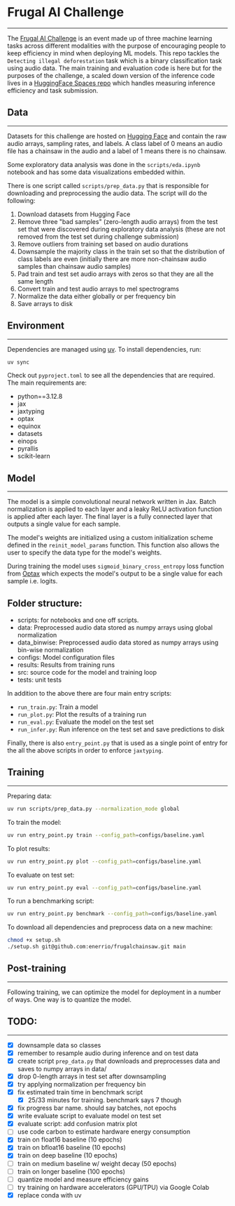 # Frugal AI Challenge
---
The [Frugal AI Challenge](https://frugalaichallenge.org) is an event made up of three machine learning tasks across different modalities with the purpose of encouraging people to keep efficiency in mind when deploying ML models. This repo tackles the `Detecting illegal deforestation` task which is a binary classification task using audio data. The main training and evaluation code is here but for the purposes of the challenge, a scaled down version of the inference code lives in a [HuggingFace Spaces repo](https://huggingface.co/spaces/enerrio/submission-template/tree/main) which handles measuring inference efficiency and task submission.


## Data
---
Datasets for this challenge are hosted on [Hugging Face](https://huggingface.co/datasets/rfcx/frugalai) and contain the raw audio arrays, sampling rates, and labels. A class label of 0 means an audio file has a chainsaw in the audio and a label of 1 means there is no chainsaw.

Some exploratory data analysis was done in the `scripts/eda.ipynb` notebook and has some data visualizations embedded within.

There is one script called `scripts/prep_data.py` that is responsible for downloading and preprocessing the audio data. The script will do the following:
1. Download datasets from Hugging Face
2. Remove three "bad samples" (zero-length audio arrays) from the test set that were discovered during exploratory data analysis (these are not removed from the test set during challenge submission)
3. Remove outliers from training set based on audio durations
4. Downsample the majority class in the train set so that the distribution of class labels are even (initially there are more non-chainsaw audio samples than chainsaw audio samples)
5. Pad train and test set audio arrays with zeros so that they are all the same length
6. Convert train and test audio arrays to mel spectrograms
7. Normalize the data either globally or per frequency bin
8. Save arrays to disk

## Environment
---
Dependencies are managed using [uv](https://docs.astral.sh/uv/). To install dependencies, run:
```bash
uv sync
```

Check out `pyproject.toml` to see all the dependencies that are required. The main requirements are:
* python==3.12.8
* jax
* jaxtyping
* optax
* equinox
* datasets
* einops
* pyrallis
* scikit-learn


## Model
---
The model is a simple convolutional neural network written in Jax. Batch normalization is applied to each layer and a leaky ReLU activation function is applied after each layer. The final layer is a fully connected layer that outputs a single value for each sample.

The model's weights are initialized using a custom initialization scheme defined in the `reinit_model_params` function. This function also allows the user to specify the data type for the model's weights.

During training the model uses `sigmoid_binary_cross_entropy` loss function from [Optax](https://optax.readthedocs.io/en/latest/) which expects the model's output to be a single value for each sample i.e. logits.

## Folder structure:
* scripts: for notebooks and one off scripts. 
* data: Preprocessed audio data stored as numpy arrays using global normalization
* data_binwise: Preprocessed audio data stored as numpy arrays using bin-wise normalization
* configs: Model configuration files
* results: Results from training runs
* src: source code for the model and training loop
* tests: unit tests

In addition to the above there are four main entry scripts:
* `run_train.py`: Train a model
* `run_plot.py`: Plot the results of a training run
* `run_eval.py`: Evaluate the model on the test set
* `run_infer.py`: Run inference on the test set and save predictions to disk

Finally, there is also `entry_point.py` that is used as a single point of entry for the all the above scripts in order to enforce `jaxtyping`.

## Training
---
Preparing data:
```bash
uv run scripts/prep_data.py --normalization_mode global
```

To train the model:
```bash
uv run entry_point.py train --config_path=configs/baseline.yaml
```

To plot results:
```bash
uv run entry_point.py plot --config_path=configs/baseline.yaml
```

To evaluate on test set:
```bash
uv run entry_point.py eval --config_path=configs/baseline.yaml
```

To run a benchmarking script:
```bash
uv run entry_point.py benchmark --config_path=configs/baseline.yaml
```

To download all dependencies and preprocess data on a new machine:
```bash
chmod +x setup.sh
./setup.sh git@github.com:enerrio/frugalchainsaw.git main
```

## Post-training
---
Following training, we can optimize the model for deployment in a number of ways. One way is to quantize the model.


## TODO:
---
- [X] downsample data so classes
- [X] remember to resample audio during inference and on test data
- [X] create script `prep_data.py` that downloads and preprocesses data and saves to numpy arrays in data/
- [X] drop 0-length arrays in test set after downsampling
- [X] try applying normalization per frequency bin
- [X] fix estimated train time in benchmark script
  - [X] 25/33 minutes for training. benchmark says 7 though
- [X] fix progress bar name. should say batches, not epochs
- [X] write evaluate script to evaluate model on test set
- [X] evaluate script: add confusion matrix plot
- [ ] use code carbon to estimate hardware energy consumption
- [X] train on float16 baseline (10 epochs)
- [X] train on bfloat16 baseline (10 epochs)
- [X] train on deep baseline (10 epochs)
- [ ] train on medium baseline w/ weight decay (50 epochs)
- [ ] train on longer baseline (100 epochs)
- [ ] quantize model and measure efficiency gains
- [ ] try training on hardware accelerators (GPU/TPU) via Google Colab
- [X] replace conda with uv
